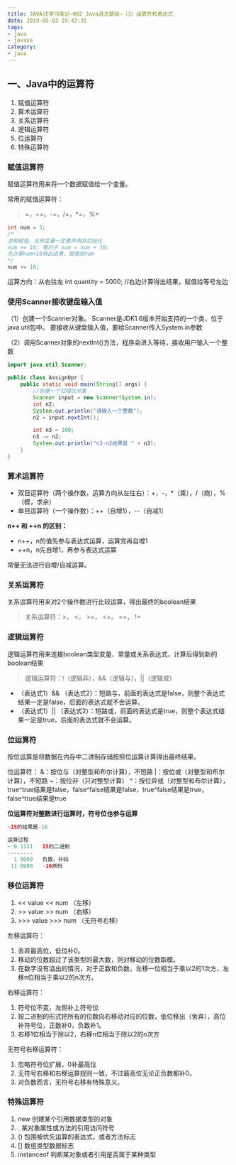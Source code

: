 ```yaml
---
title: JAVASE学习笔记—002 Java语法基础—（3）运算符和表达式
date: 2019-05-03 19:42:35
tags:
- java
- javase
category:
- java
---
```


## 一、Java中的运算符
1. 赋值运算符
2. 算术运算符
3. 关系运算符
4. 逻辑运算符
4. 位运算符
5. 特殊运算符

<!-- more -->

### 赋值运算符

赋值运算符用来将一个数据赋值给一个变量。

常用的赋值运算符：
> =，+=，-=，/=，*=，%=

``` java
int num = 5;
/*
求和赋值，左侧变量一定要声明并初始化
num += 10; 等价于 num = num + 10;
先计算num+10得出结果，赋值给num
*/
num += 10;
```

运算方向：从右往左
int quantity = 5000;    //右边计算得出结果，赋值给等号左边

### 使用Scanner接收键盘输入值
（1）创建一个Scanner对象。
Scanner是JDK1.6版本开始支持的一个类，位于java.util包中。
要接收从键盘输入值，要给Scanner传入System.in参数

（2）调用Scanner对象的nextInt()方法，程序会进入等待，接收用户输入一个整数

``` java
import java.util.Scanner;

public class AssignOpr {
    public static void main(String[] args) {
        //创建一个扫描仪对象
        Scanner input = new Scanner(System.in);
        int n2;
        System.out.println("请输入一个整数");
        n2 = input.nextInt();

        int n3 = 100;
        n3 -= n2;
        System.out.println("n3-n2结果是 " + n3);
    }
}
```

### 算术运算符

- 双目运算符（两个操作数，运算方向从左往右）：+，-，*（乘），/（商），%（模，求余）
- 单目运算符（一个操作数）：++（自增1），--（自减1）

**n++ 和 ++n 的区别：**
- n++，n的值先参与表达式运算，运算完再自增1
- ++n，n先自增1，再参与表达式运算

常量无法进行自增/自减运算。

### 关系运算符

关系运算符用来对2个操作数进行比较运算，得出最终的boolean结果

> 关系运算符：>， <， >=， <=， ==， !=


### 逻辑运算符

逻辑运算符用来连接boolean类型变量、常量或关系表达式，计算后得到新的boolean结果

> 逻辑运算符：!（逻辑非），&&（逻辑与），||（逻辑或）

- （表达式1）&& （表达式2）：短路与，前面的表达式是false，则整个表达式结果一定是false，后面的表达式就不会运算。
- （表达式1）|| （表达式2）：短路或，前面的表达式是true，则整个表达式结果一定是true，后面的表达式就不会运算。

### 位运算符

按位运算是将数据在内存中二进制存储按照位运算计算得出最终结果。

位运算符：
&：按位与（对整型和布尔计算），不短路
|：按位或（对整型和布尔计算），不短路
~：按位非（只对整型计算）
^：按位异或（对整型和布尔计算），true^true结果是false，false^false结果是false，true^false结果是true，false^true结果是true

**位运算符对整数进行运算时，符号位也参与运算**

``` java
~15的结果是-16

运算过程
~ 0 1111   15的二进制
--------
  1 0000   负数，补码
 11 0000   -16原码
```

### 移位运算符

1. << value << num （左移）
2. \>\> value >> num （右移）
3. \>\>\> value >>> num （无符号右移）

左移运算符：
1. 丢弃最高位，低位补0。
2. 移动的位数超过了该类型的最大数，则对移动的位数取模。
3. 在数字没有溢出的情况，对于正数和负数，左移一位相当于乘以2的1次方，左移n位相当于乘以2的n次方。

右移运算符：
1. 符号位不变，左侧补上符号位
2. 按二进制的形式把所有的位数向右移动对应的位数，低位移出（舍弃），高位补符号位，正数补0，负数补1。
3. 右移1位相当于除以2，右移n位相当于除以2的n次方

无符号右移运算符：
1. 忽略符号位扩展，0补最高位
2. 无符号右移和右移运算规则一致，不过最高位无论正负数都补0。
3. 对负数而言，无符号右移有特殊意义。

### 特殊运算符
1. new 创建某个引用数据类型的对象
2. \. 某对象属性或方法的引用访问符号
3. () 包围被优先运算的表达式，或者方法标志
4. [] 数组类型数据标志
5. instanceof 判断某对象或者引用是否属于某种类型